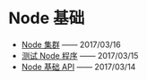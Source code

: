 # Node 基础

- [Node 集群](/Node/Base/02-Node集群.md) —— 2017/03/16
- [测试 Node 程序](/Node/Base/01-测试Node程序.md) —— 2017/03/15
- [Node 基础 API](/Node/Base/03-Node基础API.md) —— 2017/03/14
